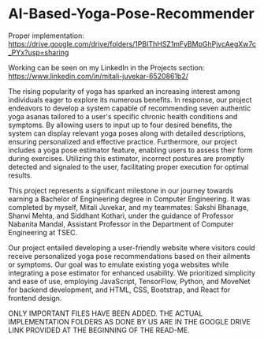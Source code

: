 # AI-Based-Yoga-Pose-Recommender

Proper implementation: https://drive.google.com/drive/folders/1PBIThHSZ1mFyBMpGhPjvcAegXw7c_PYx?usp=sharing 

Working can be seen on my LinkedIn in the Projects section: https://www.linkedin.com/in/mitali-juvekar-6520861b2/

The rising popularity of yoga has sparked an increasing interest among individuals eager to explore its numerous benefits. In response, our project endeavors to develop a system capable of recommending seven authentic yoga asanas tailored to a user's specific chronic health conditions and symptoms. By allowing users to input up to four desired benefits, the system can display relevant yoga poses along with detailed descriptions, ensuring personalized and effective practice. Furthermore, our project includes a yoga pose estimator feature, enabling users to assess their form during exercises. Utilizing this estimator, incorrect postures are promptly detected and signaled to the user, facilitating proper execution for optimal results.

This project represents a significant milestone in our journey towards earning a Bachelor of Engineering degree in Computer Engineering. It was completed by myself, Mitali Juvekar, and my teammates: Sakshi Bhanage, Shanvi Mehta, and Siddhant Kothari, under the guidance of Professor Nabanita Mandal, Assistant Professor in the Department of Computer Engineering at TSEC.

Our project entailed developing a user-friendly website where visitors could receive personalized yoga pose recommendations based on their ailments or symptoms. Our goal was to emulate existing yoga websites while integrating a pose estimator for enhanced usability. We prioritized simplicity and ease of use, employing JavaScript, TensorFlow, Python, and MoveNet for backend development, and HTML, CSS, Bootstrap, and React for frontend design.

ONLY IMPORTANT FILES HAVE BEEN ADDED. THE ACTUAL IMPLEMENTATION FOLDERS AS DONE BY US ARE IN THE GOOGLE DRIVE LINK PROVIDED AT THE BEGINNING OF THE READ-ME.
